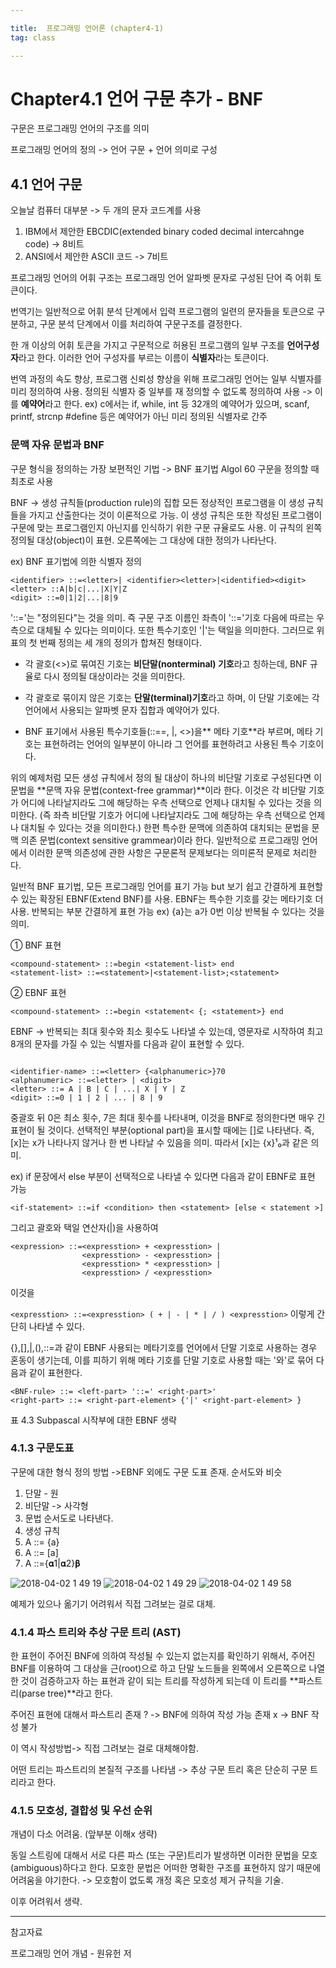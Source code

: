 ```yaml
---

title:  프로그래밍 언어론 (chapter4-1)
tag: class 

---
```


# Chapter4.1 언어 구문 추가 - BNF

구문은 프로그래밍 언어의 구조를 의미

프로그래밍 언어의 정의 -> 언어 구문 + 언어 의미로 구성

## 4.1 언어 구문

오늘날 컴퓨터 대부분 -> 두 개의 문자 코드계를 사용
1. IBM에서 제안한 EBCDIC(extended binary coded decimal intercahnge code) -> 8비트
2. ANSI에서 제안한 ASCII 코드 -> 7비트

프로그래밍 언어의 어휘 구조는 프로그래밍 언어 알파벳 문자로 구성된 단어 즉 어휘 토큰이다.

번역기는 일반적으로 어휘 분석 단계에서 입력 프로그램의 일련의 문자들을 토큰으로 구분하고, 구문 분석 단계에서 이를 처리하여 구문구조를 결정한다.

한 개 이상의 어휘 토큰을 가지고 구문적으로 허용된 프로그램의 일부 구조를 **언어구성자**라고 한다. 이러한 언어 구성자를 부르는 이름이 **식별자**라는 토큰이다.

번역 과정의 속도 향상, 프로그램 신뢰성 향상을 위해 프로그래밍 언어는 일부 식별자를 미리 정의하여 사용. 
정의된 식별자 중 일부를 재 정의할 수 없도록 정의하여 사용 -> 이를 **예약어**라고 한다. 
ex) c에서는 if, while, int 등 32개의 예약어가 있으며, scanf, printf, strcnp #define 등은 예약어가 아닌 미리 정의된 식별자로 간주

### 문맥 자유 문법과 BNF
구문 형식을 정의하는 가장 보편적인 기법 -> BNF 표기법
Algol 60 구문을 정의할 때 최초로 사용

BNF -> 생성 규칙들(production rule)의 집합
모든 정상적인 프로그램을 이 생성 규칙들을 가지고 산출한다는 것이 이론적으로 가능. 이 생성 규칙은 또한 작성된 프로그램이 구문에 맞는 프로그램인지 아닌지를 인식하기 위한 구문 규율로도 사용. 
이 규칙의 왼쪽 정의될 대상(object)이 표현. 오른쪽에는 그 대상에 대한 정의가 나타난다. 

ex)  BNF 표기법에 의한 식별자 정의
```
<identifier> ::=<letter>| <identifier><letter>|<identified><digit>
<letter> ::A|b|c|...|X|Y|Z
<digit> ::=0|1|2|...|8|9
```

'::='는 "정의된다"는 것을 의미. 즉 구문 구조 이름인 좌측이 '::='기호 다음에 따르는 우측으로 대체될 수 있다는 의미이다. 또한 특수기호인 '|'는 택일을 의미한다. 그러므로 위 표의 첫 번째 정의는 세 개의 정의가 합쳐진 형태이다.

*	각 괄호(<>)로 묶여진 기호는 **비단말(nonterminal) 기호**라고 칭하는데, BNF 규율로 다시 정의될 대상이라는 것을 의미한다.
 
*	각 괄호로 묶이지 않은 기호는 **단말(terminal)기호**라고 하며, 이 단말 기호에는 각 언어에서 사용되는 알파벳 문자 집합과 예약어가 있다. 

* BNF 표기에서 사용된 특수기호들(::==, |, <>)을** 메타 기호**라 부르며, 메타 기호는 표현하려는 언어의 일부분이 아니라 그 언어를 표현하려고 사용된 특수 기호이다.

위의 예제처럼 모든 생성 규칙에서 정의 될 대상이 하나의 비단말 기호로 구성된다면 이 문법을 **문맥 자유 문법(context-free grammar)**이라 한다. 이것은 각 비단말 기호가 어디에 나타날지라도 그에 해당하는 우측 선택으로 언제나 대치될 수 있다는 것을 의미한다.
(즉 좌측 비단말 기호가 어디에 나타날지라도 그에 해당하는 우측 선택으로 언제나 대치될 수 있다는 것을 의미한다.)
 한편 특수한 문맥에 의존하여 대치되는 문법을 문맥 의존 문법(context sensitive grammear)이라 한다. 일반적으로 프로그래밍 언어에서 이러한 문맥 의존성에 관한 사항은 구문론적 문제보다는 의미론적 문제로 처리한다.
 
  일반적 BNF 표기법, 모든 프로그래밍 언어를 표기 가능 but 보기 쉽고 간결하게 표현할 수 있는 확장된 EBNF(Extend BNF)를 사용.
  EBNF는 특수한 기호를 갖는 메타기호 더 사용. 반복되는 부분 간결하게 표현 가능
ex) {a}는 a가 0번 이상 반복될 수 있다는 것을 의미.

① BNF 표현
```
<compound-statement> ::=begin <statement-list> end
<statement-list> ::=<statement>|<statement-list>;<statement>

```

② EBNF 표현
```
<compound-statement> ::=begin <statement< {; <statement>} end
```

EBNF -> 반복되는 최대 횟수와 최소 횟수도 나타낼 수 있는데, 영문자로 시작하여 최고 8개의 문자를 가질 수 있는 식별자를 다음과 같이 표현할 수 있다.

```

<identifier-name> ::=<letter> {<alphanumeric>}70
<alphanumeric> ::=<letter> | <digit>
<letter> ::= A | B | C | ...| X | Y | Z
<digit> ::=0 | 1 | 2 | ... | 8 | 9
```

중괄호 뒤 0은 최소 횟수, 7은 최대 횟수를 나타내며, 이것을 BNF로 정의한다면 매우 긴 표현이 될 것이다.
선택적인 부분(optional part)을 표시할 때에는 []로 나타낸다. 즉, [x]는 x가 나타나지 않거나 한 번 나타날 수 있음을 의미. 따라서 [x]는 {x}¹₀과 같은 의미. 
 
ex) if 문장에서 else 부분이 선택적으로 나타낼 수 있다면 다음과 같이 EBNF로 표현 가능

`<if-statement> ::=if <condition> then <statement> [else < statement >]`

그리고 괄호와 택일 연산자(|)을 사용하여
```
<expression> ::=<expresstion> + <expresstion> |
				<expresstion> - <expresstion> |
                <expresstion> * <expresstion> |
                <expresstion> / <expresstion>
```

이것을

`<expresstion> ::=<expresstion> ( + | - | * | / ) <expresstion>`
이렇게 간단히 나타낼 수 있다. 

{},[],|,(),::=과 같이 EBNF 사용되는 메타기호를 언어에서 단말 기호로 사용하는 경우 혼동이 생기는데, 이를 피하기 위해 메타 기호를 단말 기호로 사용할 때는 '와'로 묶어 다음과 같이 표현한다.

```
<BNF-rule> ::= <left-part> '::=' <right-part>'
<right-part> ::= <right-part-element> {'|' <right-part-element> }
```

표 4.3 Subpascal 시작부에 대한 EBNF 생략

### 4.1.3 구문도표

구문에 대한 형식 정의 방법 ->EBNF 외에도 구문 도표 존재. 순서도와 비슷
1. 단말 - 원
2. 비단말 -> 사각형
3. 문법 순서도로 나타낸다.
4. 생성 규칙
5. A ::= {a}
6. A ::= [a]
7. A ::={𝛂1|𝛂2}𝛃

![2018-04-02 1 49 19](https://user-images.githubusercontent.com/23495876/38183620-e166f660-367c-11e8-9462-5d25aaadde1b.png)
![2018-04-02 1 49 29](https://user-images.githubusercontent.com/23495876/38183621-e191f5cc-367c-11e8-9d42-6492fa79d3f4.png)
![2018-04-02 1 49 58](https://user-images.githubusercontent.com/23495876/38183622-e1bb953a-367c-11e8-8d54-6904b44391a1.png)

예제가 있으나 옮기기 어려워서 직접 그려보는 걸로 대체.

### 4.1.4 파스 트리와 추상 구문 트리 (AST)

한 표현이 주어진 BNF에 의하여 작성될 수 있는지 없는지를 확인하기 위해서, 주어진 BNF를 이용하여 그 대상을 근(root)으로 하고 단말 노드들을 왼쪽에서 오른쪽으로 나열한 것이 검증하고자 하는 표현과 같이 되는 트리를 작성하게 되는데 이 트리를 **파스트리(parse tree)**라고 한다.

주어진 표현에 대해서 파스트리 존재 ? ->  BNF에 의하여 작성 가능
존재 x -> BNF 작성 불가

이 역시 작성방법-> 직접 그려보는 걸로 대체해야함.

어떤 트리는 파스트리의 본질적 구조를 나타냄 -> 추상 구문 트리 혹은 단순히 구문 트리라고 한다.

### 4.1.5 모호성, 결합성 및 우선 순위

개념이 다소 어려움. (앞부분 이해x 생략)

동일 스트링에 대해서 서로 다른 파스 (또는 구문)트리가 발생하면 이러한 문법을 모호(ambiguous)하다고 한다. 모호한 문법은 어떠한 명확한 구조를 표현하지 않기 때문에 어려움을 야기한다. 
-> 모호함이 없도록 개정 혹은 모호성 제거 규칙을 기술.

이후 어려워서 생략.



--------

참고자료

프로그래밍 언어 개념 - 원유헌 저

